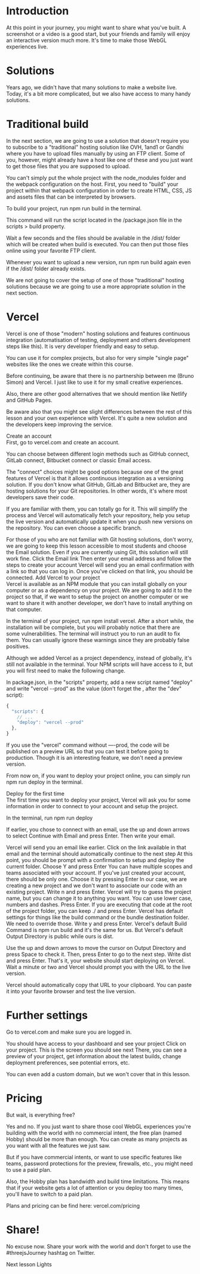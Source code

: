 # Introduction
  
At this point in your journey, you might want to share what you've built. A screenshot or a video is a good start, but your friends and family will enjoy an interactive version much more. It's time to make those WebGL experiences live.

# Solutions
  
Years ago, we didn't have that many solutions to make a website live. Today, it's a bit more complicated, but we also have access to many handy solutions.

# Traditional build
  
In the next section, we are going to use a solution that doesn't require you to subscribe to a "traditional" hosting solution like OVH, 1and1 or Gandhi where you have to upload files manually by using an FTP client. Some of you, however, might already have a host like one of these and you just want to get those files that you are supposed to upload.

You can't simply put the whole project with the node_modules folder and the webpack configuration on the host. First, you need to "build" your project within that webpack configuration in order to create HTML, CSS, JS and assets files that can be interpreted by browsers.

To build your project, run npm run build in the terminal.

This command will run the script located in the /package.json file in the scripts > build property.

Wait a few seconds and the files should be available in the /dist/ folder which will be created when build is executed. You can then put those files online using your favorite FTP client.

Whenever you want to upload a new version, run npm run build again even if the /dist/ folder already exists.

We are not going to cover the setup of one of those "traditional" hosting solutions because we are going to use a more appropriate solution in the next section.

# Vercel
  
Vercel is one of those "modern" hosting solutions and features continuous integration (automatisation of testing, deployment and others development steps like this). It is very developer friendly and easy to setup.

You can use it for complex projects, but also for very simple "single page" websites like the ones we create within this course.

Before continuing, be aware that there is no partnership between me (Bruno Simon) and Vercel. I just like to use it for my small creative experiences.

Also, there are other good alternatives that we should mention like Netlify and GitHub Pages.

Be aware also that you might see slight differences between the rest of this lesson and your own experience with Vercel. It's quite a new solution and the developers keep improving the service.

Create an account  
First, go to vercel.com and create an account.

You can choose between different login methods such as GitHub connect, GitLab connect, Bitbucket connect or classic Email access.

The "connect" choices might be good options because one of the great features of Vercel is that it allows continuous integration as a versioning solution. If you don't know what GitHub, GitLab and Bitbucket are, they are hosting solutions for your Git repositories. In other words, it's where most developers save their code.

If you are familiar with them, you can totally go for it. This will simplify the process and Vercel will automatically fetch your repository, help you setup the live version and automatically update it when you push new versions on the repository. You can even choose a specific branch.

For those of you who are not familiar with Git hosting solutions, don't worry, we are going to keep this lesson accessible to most students and choose the Email solution. Even if you are currently using Git, this solution will still work fine. Click the Email link
Then enter your email address and follow the steps to create your account
Vercel will send you an email confirmation with a link so that you can log in. Once you've clicked on that link, you should be connected.
Add Vercel to your project  
Vercel is available as an NPM module that you can install globally on your computer or as a dependency on your project. We are going to add it to the project so that, if we want to setup the project on another computer or we want to share it with another developer, we don't have to install anything on that computer.

In the terminal of your project, run npm install vercel. After a short while, the installation will be complete, but you will probably notice that there are some vulnerabilities. The terminal will instruct you to run an audit to fix them. You can usually ignore these warnings since they are probably false positives.

Although we added Vercel as a project dependency, instead of globally, it's still not available in the terminal. Your NPM scripts will have access to it, but you will first need to make the following change.

In package.json, in the "scripts" property, add a new script named "deploy" and write "vercel --prod" as the value (don't forget the , after the "dev" script):
```javascript
{
  "scripts": {
    // ...
    "deploy": "vercel --prod"
  },
}
```
If you use the "vercel" command without —-prod, the code will be published on a preview URL so that you can test it before going to production. Though it is an interesting feature, we don't need a preview version.

From now on, if you want to deploy your project online, you can simply run npm run deploy in the terminal.

Deploy for the first time  
The first time you want to deploy your project, Vercel will ask you for some information in order to connect to your account and setup the project.

In the terminal, run npm run deploy

If earlier, you chose to connect with an email, use the up and down arrows to select Continue with Email and press Enter.
Then write your email.

Vercel will send you an email like earlier. Click on the link available in that email and the terminal should automatically continue to the next step
At this point, you should be prompt with a confirmation to setup and deploy the current folder. Choose Y and press Enter
You can have multiple scopes and teams associated with your account. If you've just created your account, there should be only one. Choose it by pressing Enter
In our case, we are creating a new project and we don't want to associate our code with an existing project. Write n and press Enter.
Vercel will try to guess the project name, but you can change it to anything you want. You can use lower case, numbers and dashes. Press Enter.
If you are executing that code at the root of the project folder, you can keep ./ and press Enter.
Vercel has default settings for things like the build command or the bundle destination folder. We need to override those. Write y and press Enter.
Vercel's default Build Command is npm run build and it's the same for us. But Vercel's default Output Directory is public while ours is dist.

Use the up and down arrows to move the cursor on Output Directory and press Space to check it. Then, press Enter to go to the next step.
Write dist and press Enter.
That's it, your website should start deploying on Vercel.
Wait a minute or two and Vercel should prompt you with the URL to the live version.



Vercel should automatically copy that URL to your clipboard. You can paste it into your favorite browser and test the live version.



# Further settings
  
Go to vercel.com and make sure you are logged in.

You should have access to your dashboard and see your project
Click on your project. This is the screen you should see next
There, you can see a preview of your project, get information about the latest builds, change deployment preferences, see potential errors, etc.

You can even add a custom domain, but we won't cover that in this lesson.

# Pricing
  
But wait, is everything free?

Yes and no. If you just want to share those cool WebGL experiences you're building with the world with no commercial intent, the free plan (named Hobby) should be more than enough. You can create as many projects as you want with all the features we just saw.

But if you have commercial intents, or want to use specific features like teams, password protections for the preview, firewalls, etc., you might need to use a paid plan.

Also, the Hobby plan has bandwidth and build time limitations. This means that if your website gets a lot of attention or you deploy too many times, you'll have to switch to a paid plan.

Plans and pricing can be find here: vercel.com/pricing

# Share! 
  
No excuse now. Share your work with the world and don't forget to use the #threejsJourney hashtag on Twitter.

Next lesson
Lights

